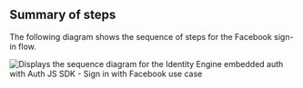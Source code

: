 ## Summary of steps

The following diagram shows the sequence of steps for the Facebook sign-in flow.

<div class="common-image-format">

![Displays the sequence diagram for the Identity Engine embedded auth with Auth JS SDK - Sign in with Facebook use case](/img/oie-embedded-sdk/oie-embedded-sdk-use-case-social-sign-in-nodejs.png)

</div>

